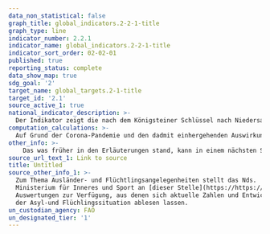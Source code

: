 ```yaml
---
data_non_statistical: false
graph_title: global_indicators.2-2-1-title
graph_type: line
indicator_number: 2.2.1
indicator_name: global_indicators.2-2-1-title
indicator_sort_order: 02-02-01
published: true
reporting_status: complete
data_show_map: true
sdg_goal: '2'
target_name: global_targets.2-1-title
target_id: '2.1'
source_active_1: true
national_indicator_description: >-
  Der Indikator zeigt die nach dem Königsteiner Schlüssel nach Niedersachsen zugewiesenen Geflüchteten
computation_calculations: >-
  Auf Grund der Corona-Pandemie und den dadmit einhergehenden Auswirkungen auf den nationalen und internationalen Reiseverkehr, bestand vorübergehend ein deutlicher Rückgang der EASY-Zugänge.
other_info: >-
    Das was früher in den Erläuterungen stand, kann in einem nächsten Schritt in 2021 oder nach und nach hinzugefügt
source_url_text_1: Link to source
title: Untitled
source_other_info_1: >-
  Zum Thema Ausländer- und Flüchtlingsangelegenheiten stellt das Nds.
  Ministerium für Inneres und Sport an [dieser Stelle](https://https://www.mi.niedersachsen.de/startseite/themen/auslanderangelegenheiten/zahlen_daten_fakten/statistische_daten/lagebilder-zu-fluechlings--und-auslaenderangelegenheiten-164283.html) monatlich statistische
  Auswertungen zur Verfügung, aus denen sich aktuelle Zahlen und Entwicklungen
  der Asyl-und Flüchlingssituation ablesen lassen.
un_custodian_agency: FAO
un_designated_tier: '1'
---
```

